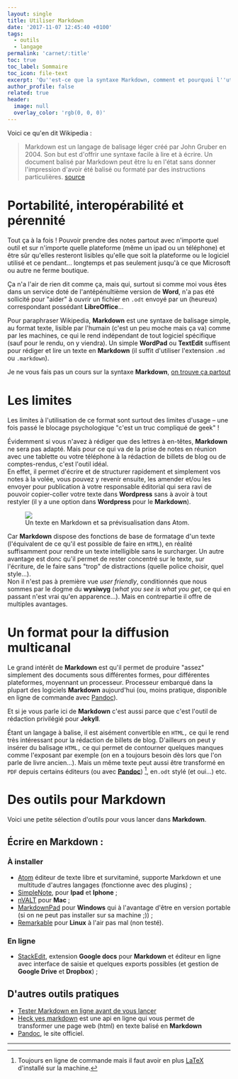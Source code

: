 ```yaml
---
layout: single
title: Utiliser Markdown
date: '2017-11-07 12:45:40 +0100'
tags:
  - outils
  - langage
permalink: 'carnet/:title'
toc: true
toc_label: Sommaire
toc_icon: file-text
excerpt: 'Qu''est-ce que la syntaxe Markdown, comment et pourquoi l''utiliser ?'
author_profile: false
related: true
header:
  image: null
  overlay_color: 'rgb(0, 0, 0)'
---
```


Voici ce qu'en dit Wikipedia :

> Markdown est un langage de balisage léger créé par John Gruber en 2004\. Son but est d'offrir une syntaxe facile à lire et à écrire. Un document balisé par Markdown peut être lu en l'état sans donner l'impression d'avoir été balisé ou formaté par des instructions particulières. [source](https://fr.wikipedia.org/wiki/Markdown)

# Portabilité, interopérabilité et pérennité

Tout ça à la fois ! Pouvoir prendre des notes partout avec n'importe quel outil et sur n'importe quelle plateforme (même un ipad ou un téléphone) et être sûr qu'elles resteront lisibles qu'elle que soit la plateforme ou le logiciel utilisé et ce pendant... longtemps et pas seulement jusqu'à ce que Microsoft ou autre ne ferme boutique.

Ça n'a l'air de rien dit comme ça, mais qui, surtout si comme moi vous êtes dans un service doté de l'antépénultième version de **Word**, n'a pas été sollicité pour "aider" à ouvrir un fichier en `.odt` envoyé par un (heureux) correspondant possédant **LibreOffice**...

Pour paraphraser Wikipedia, **Markdown** est une syntaxe de balisage simple, au format texte, lisible par l'humain (c'est un peu moche mais ça va) comme par les machines, ce qui le rend indépendant de tout logiciel spécifique (sauf pour le rendu, on y viendra). Un simple **WordPad** ou **TextEdit** suffisent pour rédiger et lire un texte en **Markdown** (il suffit d'utiliser l'extension `.md` ou `.markdown`).

Je ne vous fais pas un cours sur la syntaxe **Markdown**, [on trouve ça partout](https://www.google.fr/search?q=syntaxe+markdown&oq=syntaxe+markdown&aqs=chrome..69i57.3984j0j4&sourceid=chrome&ie=UTF-8)

# Les limites

Les limites à l'utilisation de ce format sont surtout des limites d'usage – une fois passé le blocage psychologique "c'est un truc compliqué de geek" !

Évidemment si vous n'avez à rédiger que des lettres à en-têtes, **Markdown** ne sera pas adapté. Mais pour ce qui va de la prise de notes en réunion avec une tablette ou votre téléphone à la rédaction de billets de blog ou de comptes-rendus, c'est l'outil idéal.<br>
En effet, il permet d'écrire et de structurer rapidement et simplement vos notes à la volée, vous pouvez y revenir ensuite, les amender et/ou les envoyer pour publication à votre responsable éditorial qui sera ravi de pouvoir copier-coller votre texte dans **Wordpress** sans à avoir à tout restyler (il y a une option dans **Wordpress** pour le **Markdown**).

<figure>
  <a href="{{ site.baseurl }}/assets/images/atomMd.png">
  <img src="{{ site.baseurl }}/assets/images/atomMd.png">
</a>
  <figcaption>Un texte en Markdown et sa prévisualisation dans Atom.</figcaption>
</figure>

Car **Markdown** dispose des fonctions de base de formatage d'un texte (l'équivalent de ce qu'il est possible de faire en `HTML`), en réalité suffisamment pour rendre un texte intelligible sans le surcharger. Un autre avantage est donc qu'il permet de rester concentré sur le texte, sur l'écriture, de le faire sans "trop" de distractions (quelle police choisir, quel style...).<br>
Non il n'est pas à première vue _user friendly_, conditionnés que nous sommes par le dogme du **wysiwyg** (_what you see is what you get_, ce qui en passant n'est vrai qu'en apparence...). Mais en contrepartie il offre de multiples avantages.

# Un format pour la diffusion multicanal

Le grand intérêt de **Markdown** est qu'il permet de produire "assez" simplement des documents sous différentes formes, pour différentes plateformes, moyennant un processeur. Processeur embarqué dans la plupart des logiciels **Markdown** aujourd'hui (ou, moins pratique, disponible en ligne de commande avec [Pandoc](https://enacit1.epfl.ch/markdown-pandoc/#installation-de-pandoc)).

Et si je vous parle ici de **Markdown** c'est aussi parce que c'est l'outil de rédaction privilégié pour **Jekyll**.

Étant un langage à balise, il est aisément convertible en `HTML,` ce qui le rend très intéressant pour la rédaction de billets de blog. D'ailleurs on peut y insérer du balisage `HTML,` ce qui permet de contourner quelques manques comme l'exposant par exemple (on en a toujours besoin dès lors que l'on parle de livre ancien...). Mais un même texte peut aussi être transformé en `PDF` depuis certains éditeurs (ou avec [**Pandoc**](https://enacit1.epfl.ch/markdown-pandoc/#installation-de-pandoc)) [^1], en`.odt` stylé (et oui...) etc.

# Des outils pour Markdown

Voici une petite sélection d'outils pour vous lancer dans **Markdown**.

## Écrire en Markdown :

### À installer

- [Atom](https://atom.io/) éditeur de texte libre et survitaminé, supporte Markdown et une multitude d'autres langages (fonctionne avec des plugins) ;
- [SimpleNote](https://simplenote.com/), pour **Ipad** et **Iphone** ;
- [nVALT](http://brettterpstra.com/projects/nvalt/) pour **Mac** ;
- [MarkdownPad](http://markdownpad.com/faq.html#portable) pour **Windows** qui à l'avantage d'être en version portable (si on ne peut pas installer sur sa machine ;)) ;
- [Remarkable](http://remarkableapp.net/) pour **Linux** à l'air pas mal (non testé).

### En ligne

- [StackEdit](https://stackedit.io/), extension **Google docs** pour **Markdown** et éditeur en ligne avec interface de saisie et quelques exports possibles (et gestion de **Google Drive** et **Dropbox**) ;

## D'autres outils pratiques

- [Tester Markdown en ligne avant de vous lancer](https://michelf.ca/projets/php-markdown/banc-d'essai/)
- [Heck yes markdown](http://heckyesmarkdown.com/) est une api en ligne qui vous permet de transformer une page web (html) en texte balisé en **Markdown**
- [Pandoc](http://pandoc.org/), le site officiel.

--------------------------------------------------------------------------------

[^1]: Toujours en ligne de commande mais il faut avoir en plus [LaTeX](https://fr.wikipedia.org/wiki/LaTeX) d'installé sur la machine.
